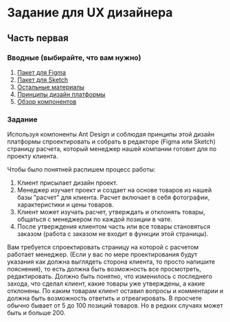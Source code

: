 # Задание для UX дизайнера

## Часть первая

### Вводные (выбирайте, что вам нужно)

1. [Пакет для Figma](https://www.figma.com/community/file/831698976089873405)
2. [Пакет для Sketch](https://github.com/ant-design/ant-design/releases/download/resource/Ant.Design.Components.4.0.zip)
3. [Остальные материалы](https://ant.design/docs/resources)
4. [Принципы дизайн платформы](https://ant.design/docs/spec/introduce)
5. [Обзор компонентов](https://ant.design/components/overview/)

### Задание

Используя компоненты Ant Design и соблюдая принципы этой дизайн платформы спроектировать и собрать в редакторе (Figma или Sketch) страницу расчета, который менеджер нашей компании готовит для по проекту клиента.

Чтобы было понятней распишем процесс работы:
1. Клиент присылает дизайн проект.
2. Менеджер изучает проект и создает на основе товаров из нашей базы "расчет" для клиента. Расчет включает в себя фотографии, характеристики и цены товаров.
3. Клиент может изучать расчет, утверждать и отклонять товары, общаться с менеджером по каждой позиции в чате. 
4. После утверждения клиентом часть или все товары становяться заказом (работа с заказом не входит в функции этой страницы).

Вам требуется спроектировать страницу на которой с расчетом работает менеджер. (Если у вас по мере проектирования будут указания как должна выглядеть сторона клиента, то просто напишите пояснения), то есть должна быть возможность все просмотреть, редактировать. Должно быть понятно, что изменилось с последнего захода, что сделал клиент, какие товары уже утверждены, а какие отклонены. По каким товарам клиент оставил вопросы и комментарии и должна быть возможность ответить и отреагировать. 
В просчете обычно бывает от 5 до 100 позиций товаров. Но в редких случаях может быть и больше 200.
